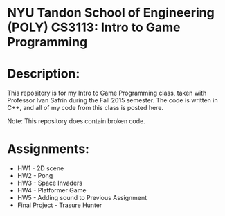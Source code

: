 # NYU Tandon School of Engineering (POLY) CS3113: Intro to Game Programming

# Description:
<p>This repository is for my Intro to Game Programming class, taken with Professor Ivan Safrin during the Fall 2015 semester. The code is written in C++, and all of my code from this class is posted here.</p>
<p>Note: This repository does contain broken code.</p>

# Assignments:
<ul>
<li>HW1 - 2D scene
<li>HW2 - Pong
<li>HW3 - Space Invaders
<li>HW4 - Platformer Game
<li>HW5 - Adding sound to Previous Assignment
<li>Final Project - Trasure Hunter
</ul>

